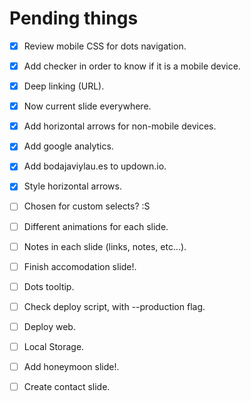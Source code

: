 Pending things
==============

- [x] Review mobile CSS for dots navigation.
- [x] Add checker in order to know if it is a mobile device.
- [x] Deep linking (URL).
- [x] Now current slide everywhere.
- [x] Add horizontal arrows for non-mobile devices.
- [x] Add google analytics.
- [x] Add bodajaviylau.es to updown.io.
- [x] Style horizontal arrows.
- [ ] Chosen for custom selects? :S
- [ ] Different animations for each slide.
- [ ] Notes in each slide (links, notes, etc...).
- [ ] Finish accomodation slide!.

- [ ] Dots tooltip.
- [ ] Check deploy script, with --production flag.
- [ ] Deploy web.
- [ ] Local Storage.

- [ ] Add honeymoon slide!.
- [ ] Create contact slide.
